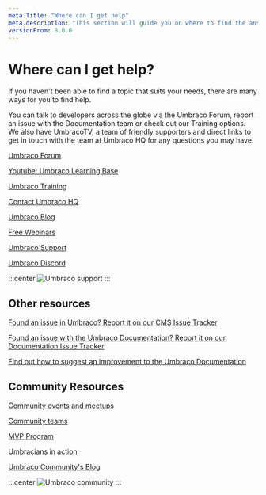 ```yaml
---
meta.Title: "Where can I get help" 
meta.description: "This section will guide you on where to find the answers for any questions you may have."
versionFrom: 8.0.0
---
```

# Where can I get help?

If you haven't been able to find a topic that suits your needs, there are many ways for you to find help.

You can talk to developers across the globe via the Umbraco Forum, report an issue with the Documentation team or check out our Training options. We also have UmbracoTV, a team of friendly supporters and direct links to get in touch with the team at Umbraco HQ for any questions you may have.

[Umbraco Forum](https://our.umbraco.com/forum/)

[Youtube: Umbraco Learning Base](https://www.youtube.com/c/UmbracoLearningBase)

[Umbraco Training](https://umbraco.com/training/)

[Contact Umbraco HQ](https://umbraco.com/contact-us/)

[Umbraco Blog](https://umbraco.com/blog/)

[Free Webinars](https://umbraco.com/products/free-umbraco-webinars/)

[Umbraco Support](https://umbraco.com/products/umbraco-support/what-is-umbraco-support/)

[Umbraco Discord](https://discord.gg/umbraco)

:::center
![Umbraco support](images/U_PRs.png)
:::

## Other resources

[Found an issue in Umbraco? Report it on our CMS Issue Tracker](https://github.com/umbraco/Umbraco-CMS/issues)

[Found an issue with the Umbraco Documentation? Report it on our Documentation Issue Tracker](https://github.com/umbraco/UmbracoDocs/issues)

[Find out how to suggest an improvement to the Umbraco Documentation](../../Contribute/)

## Community Resources

[Community events and meetups](https://community.umbraco.com/events/)

[Community teams](https://community.umbraco.com/community-teams/)

[MVP Program](https://community.umbraco.com/mvp-program/)

[Umbracians in action](https://community.umbraco.com/umbracians-in-action/)

[Umbraco Community's Blog](https://umbraco.com/blog/category/community)

:::center
![Umbraco community](images/U_Docs.png)
:::
